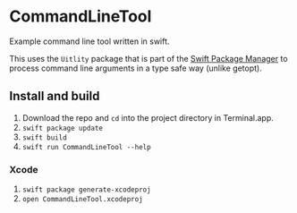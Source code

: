 # CommandLineTool

Example command line tool written in swift.

This uses the `Uitlity` package that is part of the [Swift Package Manager](https://swift.org/package-manager/) to process command line arguments in a type safe way (unlike getopt).

## Install and build

1. Download the repo and `cd` into the project directory in Terminal.app.
1. `swift package update`
1. `swift build`
1. `swift run CommandLineTool --help`

### Xcode

1. `swift package generate-xcodeproj`
1. `open CommandLineTool.xcodeproj`

